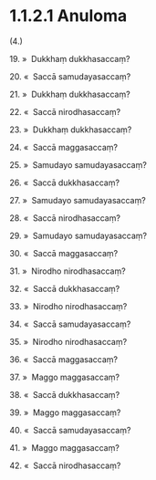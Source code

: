 

# 1.1.2.1 Anuloma





(4.)

19\. »  Dukkhaṃ dukkhasaccaṃ?

20\. «  Saccā samudayasaccaṃ?

21\. »  Dukkhaṃ dukkhasaccaṃ?

22\. «  Saccā nirodhasaccaṃ?

23\. »  Dukkhaṃ dukkhasaccaṃ?

24\. «  Saccā maggasaccaṃ?

25\. »  Samudayo samudayasaccaṃ?

26\. «  Saccā dukkhasaccaṃ?

27\. »  Samudayo samudayasaccaṃ?

28\. «  Saccā nirodhasaccaṃ?

29\. »  Samudayo samudayasaccaṃ?

30\. «  Saccā maggasaccaṃ?

31\. »  Nirodho nirodhasaccaṃ?

32\. «  Saccā dukkhasaccaṃ?

33\. »  Nirodho nirodhasaccaṃ?

34\. «  Saccā samudayasaccaṃ?

35\. »  Nirodho nirodhasaccaṃ?

36\. «  Saccā maggasaccaṃ?

37\. »  Maggo maggasaccaṃ?

38\. «  Saccā dukkhasaccaṃ?

39\. »  Maggo maggasaccaṃ?

40\. «  Saccā samudayasaccaṃ?

41\. »  Maggo maggasaccaṃ?

42\. «  Saccā nirodhasaccaṃ?



